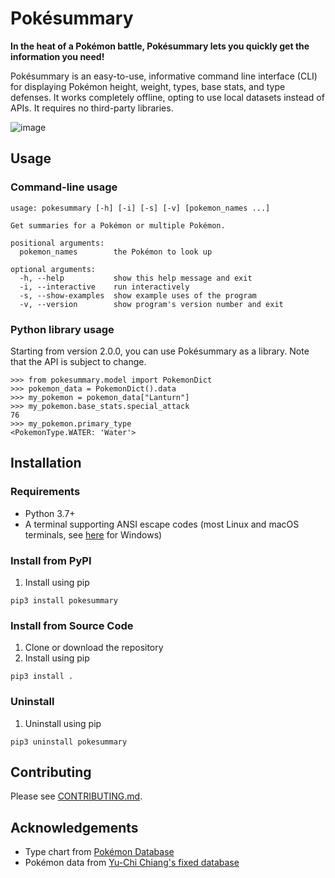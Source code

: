 # Pokésummary
**In the heat of a Pokémon battle,
Pokésummary lets you quickly get the information you need!**

Pokésummary is an easy-to-use, informative command line interface (CLI)
for displaying Pokémon height, weight, types, base stats, and type defenses.
It works completely offline, opting to use local datasets instead of APIs.
It requires no third-party libraries.

![image](https://user-images.githubusercontent.com/29507110/113649578-adaebe00-965c-11eb-992f-7a0e2b051967.png)


## Usage

### Command-line usage
```console
usage: pokesummary [-h] [-i] [-s] [-v] [pokemon_names ...]

Get summaries for a Pokémon or multiple Pokémon.

positional arguments:
  pokemon_names        the Pokémon to look up

optional arguments:
  -h, --help           show this help message and exit
  -i, --interactive    run interactively
  -s, --show-examples  show example uses of the program
  -v, --version        show program's version number and exit
```

### Python library usage
Starting from version 2.0.0, you can use Pokésummary as a library.
Note that the API is subject to change.
```pycon
>>> from pokesummary.model import PokemonDict
>>> pokemon_data = PokemonDict().data
>>> my_pokemon = pokemon_data["Lanturn"]
>>> my_pokemon.base_stats.special_attack
76
>>> my_pokemon.primary_type
<PokemonType.WATER: 'Water'>
```

## Installation

### Requirements
- Python 3.7+
- A terminal supporting ANSI escape codes
(most Linux and macOS terminals,
see [here](https://superuser.com/questions/413073/windows-console-with-ansi-colors-handling) for Windows)

### Install from PyPI
1. Install using pip
```console
pip3 install pokesummary
```

### Install from Source Code
1. Clone or download the repository
2. Install using pip
```console
pip3 install .
```

### Uninstall
1. Uninstall using pip
```console
pip3 uninstall pokesummary
```

## Contributing
Please see [CONTRIBUTING.md](./CONTRIBUTING.md).

## Acknowledgements
- Type chart from [Pokémon Database](https://pokemondb.net/type)
- Pokémon data from [Yu-Chi Chiang's fixed database](https://www.kaggle.com/mrdew25/pokemon-database/discussion/165031)
